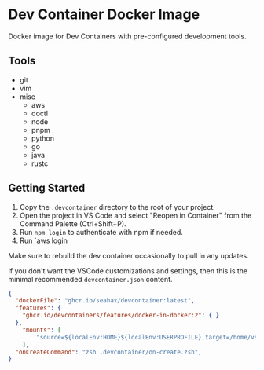 # Dev Container Docker Image

Docker image for Dev Containers with pre-configured development tools.

## Tools

- git
- vim
- mise
  - aws
  - doctl
  - node
  - pnpm
  - python
  - go
  - java
  - rustc

## Getting Started

1. Copy the `.devcontainer` directory to the root of your project.
2. Open the project in VS Code and select "Reopen in Container" from the
   Command Palette (Ctrl+Shift+P).
3. Run `npm login` to authenticate with npm if needed.
4. Run `aws login

Make sure to rebuild the dev container occasionally to pull in any updates.

If you don't want the VSCode customizations and settings, then this is the minimal recommended `devcontainer.json` content.

```json
{
  "dockerFile": "ghcr.io/seahax/devcontainer:latest",
  "features": {
    "ghcr.io/devcontainers/features/docker-in-docker:2": { }
  },
	"mounts": [
		"source=${localEnv:HOME}${localEnv:USERPROFILE},target=/home/vscode/.host,type=bind"
	],
  "onCreateCommand": "zsh .devcontainer/on-create.zsh",
}
```
